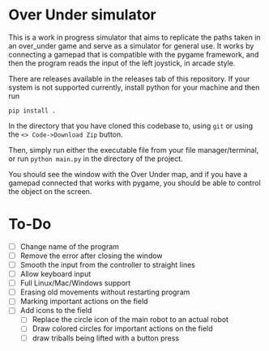 # Over Under simulator

This is a work in progress simulator that aims to replicate the paths taken in an over_under game
and serve as a simulator for general use. It works by connecting a gamepad that is compatible
with the pygame framework, and then the program reads the input of the left joystick, in arcade style.

There are releases available in the releases tab of this repository. If your system is not supported currently,
install python for your machine and then run
```
pip install .
```

In the directory that you have cloned this codebase to, using `git` or using the `<> Code->Download Zip` button.

Then, simply run either the executable file from your file manager/terminal, or run `python main.py` in the directory of the project.

You should see the window with the Over Under map, and if you have a gamepad connected that works with pygame, you should be able to control
the object on the screen.

# To-Do

- [ ] Change name of the program
- [ ] Remove the error after closing the window
- [ ] Smooth the input from the controller to straight lines
- [ ] Allow keyboard input
- [ ] Full Linux/Mac/Windows support
- [ ] Erasing old movements without restarting program
- [ ] Marking important actions on the field
- [ ] Add icons to the field
	- [ ] Replace the circle icon of the main robot to an actual robot
	- [ ] Draw colored circles for important actions on the field
	- [ ] draw triballs being lifted with a button press
